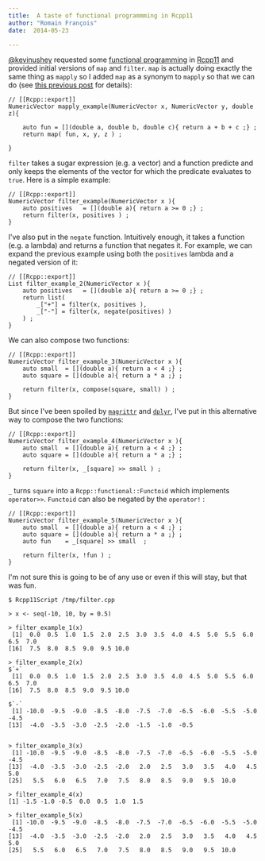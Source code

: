 ```yaml
---
title:  A taste of functional programmming in Rcpp11
author: "Romain François"
date:  2014-05-23

---
```


<div class="post-content">
<p><a href="https://web.archive.org/web/20140531145459/https://github.com/kevinushey">@kevinushey</a> requested some <a href="https://web.archive.org/web/20140531145459/https://github.com/Rcpp11/Rcpp11/issues/140#issuecomment-43956758">functional programming</a> in <a href="https://web.archive.org/web/20140531145459/https://github.com/Rcpp11/Rcpp11">Rcpp11</a> and provided initial versions of <code>map</code> and <code>filter</code>. <code>map</code> is actually doing exactly the same thing as <code>mapply</code> so I added <code>map</code> as a synonym to <code>mapply</code> so that we can do (see <a href="https://web.archive.org/web/20140531145459/http://blog.r-enthusiasts.com/2014/05/22/using-mapply-in-rcpp11/">this previous post</a> for details): </p>

<pre><code class="cpp">// [[Rcpp::export]]
NumericVector mapply_example(NumericVector x, NumericVector y, double z){

    auto fun = [](double a, double b, double c){ return a + b + c ;} ;
    return map( fun, x, y, z ) ;

}
</code></pre>

<p><code>filter</code> takes a sugar expression (e.g. a vector) and a function predicte and only keeps the elements of the vector for which the predicate evaluates to <code>true</code>. Here is a simple example: </p>

<pre><code class="cpp">// [[Rcpp::export]]
NumericVector filter_example(NumericVector x ){  
    auto positives   = [](double a){ return a &gt;= 0 ;} ;
    return filter(x, positives ) ;
}
</code></pre>

<p>I've also put in the <code>negate</code> function. Intuitively enough, it takes a function (e.g. a lambda) and returns a function that negates it. For example, we can expand the previous example using both the <code>positives</code> lambda and a negated version of it: </p>

<pre><code class="cpp">// [[Rcpp::export]]
List filter_example_2(NumericVector x ){  
    auto positives   = [](double a){ return a &gt;= 0 ;} ;
    return list( 
        _["+"] = filter(x, positives ), 
        _["-"] = filter(x, negate(positives) ) 
    ) ;
}
</code></pre>

<p>We can also compose two functions: </p>

<pre><code class="cpp">// [[Rcpp::export]]
NumericVector filter_example_3(NumericVector x ){  
    auto small  = [](double a){ return a &lt; 4 ;} ;
    auto square = [](double a){ return a * a ;} ;

    return filter(x, compose(square, small) ) ;
}
</code></pre>

<p>But since I've been spoiled by <a href="https://web.archive.org/web/20140531145459/https://github.com/smbache/magrittr"><code>magrittr</code></a> and <a href="https://web.archive.org/web/20140531145459/https://github.com/hadley/dplyr"><code>dplyr</code></a>, I've put in this alternative way to compose the two functions: </p>

<pre><code class="cpp">// [[Rcpp::export]]
NumericVector filter_example_4(NumericVector x ){  
    auto small  = [](double a){ return a &lt; 4 ;} ;
    auto square = [](double a){ return a * a ;} ;

    return filter(x, _[square] &gt;&gt; small ) ;
}
</code></pre>

<p><code>_</code> turns <code>square</code> into a <code>Rcpp::functional::Functoid</code> which implements <code>operator&gt;&gt;</code>. <code>Functoid</code> can also be negated by the <code>operator!</code> : </p>

<pre><code class="cpp">// [[Rcpp::export]]
NumericVector filter_example_5(NumericVector x ){  
    auto small  = [](double a){ return a &lt; 4 ;} ;
    auto square = [](double a){ return a * a ;} ;
    auto fun    = _[square] &gt;&gt; small  ;

    return filter(x, !fun ) ;
}
</code></pre>

<p>I'm not sure this is going to be of any use or even if this will stay, but that was fun. </p>

<pre><code class="R">$ Rcpp11Script /tmp/filter.cpp

&gt; x &lt;- seq(-10, 10, by = 0.5)

&gt; filter_example_1(x)
 [1]  0.0  0.5  1.0  1.5  2.0  2.5  3.0  3.5  4.0  4.5  5.0  5.5  6.0  6.5  7.0
[16]  7.5  8.0  8.5  9.0  9.5 10.0

&gt; filter_example_2(x)
$`+`
 [1]  0.0  0.5  1.0  1.5  2.0  2.5  3.0  3.5  4.0  4.5  5.0  5.5  6.0  6.5  7.0
[16]  7.5  8.0  8.5  9.0  9.5 10.0

$`-`
 [1] -10.0  -9.5  -9.0  -8.5  -8.0  -7.5  -7.0  -6.5  -6.0  -5.5  -5.0  -4.5
[13]  -4.0  -3.5  -3.0  -2.5  -2.0  -1.5  -1.0  -0.5


&gt; filter_example_3(x)
 [1] -10.0  -9.5  -9.0  -8.5  -8.0  -7.5  -7.0  -6.5  -6.0  -5.5  -5.0  -4.5
[13]  -4.0  -3.5  -3.0  -2.5  -2.0   2.0   2.5   3.0   3.5   4.0   4.5   5.0
[25]   5.5   6.0   6.5   7.0   7.5   8.0   8.5   9.0   9.5  10.0

&gt; filter_example_4(x)
[1] -1.5 -1.0 -0.5  0.0  0.5  1.0  1.5

&gt; filter_example_5(x)
 [1] -10.0  -9.5  -9.0  -8.5  -8.0  -7.5  -7.0  -6.5  -6.0  -5.5  -5.0  -4.5
[13]  -4.0  -3.5  -3.0  -2.5  -2.0   2.0   2.5   3.0   3.5   4.0   4.5   5.0
[25]   5.5   6.0   6.5   7.0   7.5   8.0   8.5   9.0   9.5  10.0
</code></pre>
</div>
